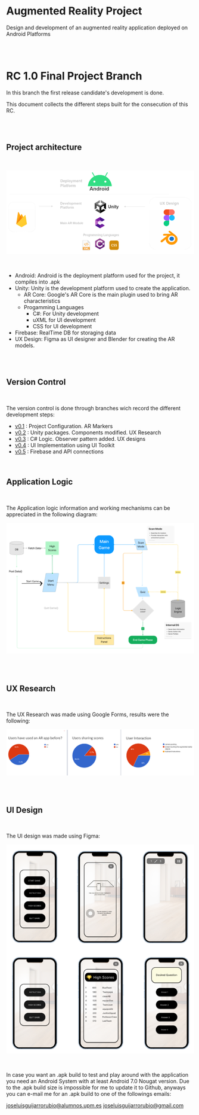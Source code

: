 # Augmented Reality Project


Design and development of an augmented reality application deployed on Android Platforms

<br/>
<br/>

<!-- SHOULD I INCLUDE INPUT MANAGER INFO? SCREENSHOT IN DOC -->
 # RC 1.0 Final Project Branch


In this branch the first release candidate's development is done.

This document collects the different steps built for the consecution of this RC.

<br/>
<br/>



## Project architecture

<br/>

![Project Architecture](/mdImages/projectArchitecture.png "Project Architecture")

<br/>

- Android: Android is the deployment platform used for the project, it compiles into .apk
- Unity: Unity is the development platform used to create the application.
    - AR Core: Google's AR Core is the main plugin used to bring AR characteristics
    - Progamming Languages
        - C#: For Unity development
        - uXML for UI development
        - CSS for UI development
- Firebase: RealTime DB for storaging data
- UX Design: Figma as UI designer and Blender for creating the AR models.

<br/>
<br/>


## Version Control

<br/>

The version control is done through branches wich record the different development steps:

- [v0.1](https://github.com/jlguijarro/Augmented-Reality-Unity-App/tree/AR/v0.1) : Project Configuration. AR Markers
- [v0.2](https://github.com/jlguijarro/Augmented-Reality-Unity-App/tree/AR/v0.2) : Unity packages. Components modified. UX Research
- [v0.3](https://github.com/jlguijarro/Augmented-Reality-Unity-App/tree/AR/v0.3) : C# Logic. Observer pattern added. UX designs
- [v0.4](https://github.com/jlguijarro/Augmented-Reality-Unity-App/tree/AR/v0.4) : UI Implementation using UI Toolkit
- [v0.5](https://github.com/jlguijarro/Augmented-Reality-Unity-App/tree/AR/v0.5) : Firebase and API connections


<br/>

## Application Logic

<br/>

The Application logic information and working mechanisms can be appreciated in the following diagram:

![Application Logic Diagram](/mdImages/AppLogicDiagram.png "Application Logic Diagram")


<br/>
<br/>


## UX Research

<br/>


The UX Research was made using Google Forms, results were the following:

![UX Research](/mdImages/UXResearch.png "UX Research")

<br/>
<br/>

## UI Design

<br/>

The UI design was made using Figma:

![UI Design](/mdImages/UIDesign.png "UI Design")


<br/>

In case you want an .apk build to test and play around with the application you need an Android System with at least Android 7.0 Nougat version. Due to the .apk build size is impossible for me to update it to Github, anyways you can e-mail me for an .apk build to one of the followings emails:

joseluisguijarrorubio@alumnos.upm.es
joseluisguijarrorubio@gmail.com